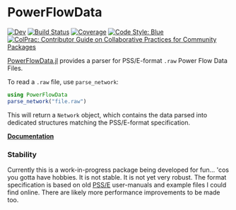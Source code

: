 # PowerFlowData

[![Dev](https://img.shields.io/badge/docs-dev-blue.svg)](https://nickrobinson251.github.io/PowerFlowData.jl/dev)
[![Build Status](https://github.com/nickrobinson251/PowerFlowData.jl/workflows/CI/badge.svg)](https://github.com/nickrobinson251/PowerFlowData.jl/actions)
[![Coverage](https://codecov.io/gh/nickrobinson251/PowerFlowData.jl/branch/master/graph/badge.svg)](https://codecov.io/gh/nickrobinson251/PowerFlowData.jl)
[![Code Style: Blue](https://img.shields.io/badge/code%20style-blue-4495d1.svg)](https://github.com/invenia/BlueStyle)
[![ColPrac: Contributor Guide on Collaborative Practices for Community Packages](https://img.shields.io/badge/ColPrac-Contributor%20Guide-blueviolet)](https://github.com/SciML/ColPrac)

[PowerFlowData.jl](https://github.com/nickrobinson251/PowerFlowData.jl)
provides a parser for PSS/E-format `.raw` Power Flow Data Files.

To read a `.raw` file, use `parse_network`:
```julia
using PowerFlowData
parse_network("file.raw")
```
This will return a `Network` object, which contains the data parsed into dedicated structures matching the PSS/E-format specification.

**[Documentation](https://nickrobinson251.github.io/PowerFlowData.jl/)**

### Stability

Currently this is a work-in-progress package being developed for fun… 'cos you gotta have hobbies.
It is not stable.
It is not yet very robust.
The format specification is based on old [PSS/E](https://en.wikipedia.org/wiki/Power_system_simulator_for_engineering) user-manuals and example files I could find online.
There are likely more performance improvements to be made too.
